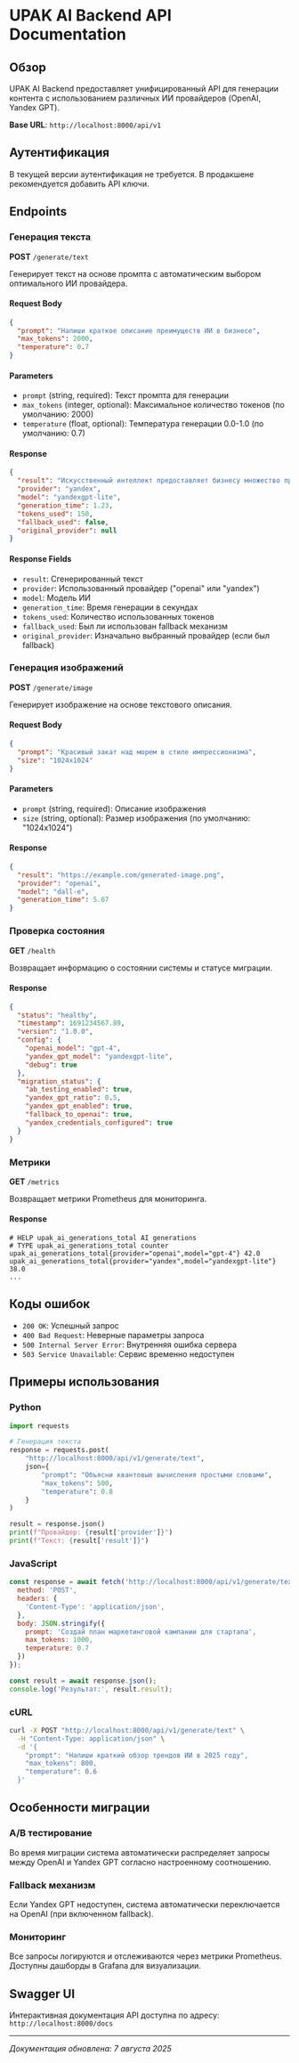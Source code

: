 # UPAK AI Backend API Documentation

## Обзор

UPAK AI Backend предоставляет унифицированный API для генерации контента с использованием различных ИИ провайдеров (OpenAI, Yandex GPT).

**Base URL**: `http://localhost:8000/api/v1`

## Аутентификация

В текущей версии аутентификация не требуется. В продакшене рекомендуется добавить API ключи.

## Endpoints

### Генерация текста

**POST** `/generate/text`

Генерирует текст на основе промпта с автоматическим выбором оптимального ИИ провайдера.

#### Request Body
```json
{
  "prompt": "Напиши краткое описание преимуществ ИИ в бизнесе",
  "max_tokens": 2000,
  "temperature": 0.7
}
```

#### Parameters
- `prompt` (string, required): Текст промпта для генерации
- `max_tokens` (integer, optional): Максимальное количество токенов (по умолчанию: 2000)
- `temperature` (float, optional): Температура генерации 0.0-1.0 (по умолчанию: 0.7)

#### Response
```json
{
  "result": "Искусственный интеллект предоставляет бизнесу множество преимуществ...",
  "provider": "yandex",
  "model": "yandexgpt-lite",
  "generation_time": 1.23,
  "tokens_used": 150,
  "fallback_used": false,
  "original_provider": null
}
```

#### Response Fields
- `result`: Сгенерированный текст
- `provider`: Использованный провайдер ("openai" или "yandex")
- `model`: Модель ИИ
- `generation_time`: Время генерации в секундах
- `tokens_used`: Количество использованных токенов
- `fallback_used`: Был ли использован fallback механизм
- `original_provider`: Изначально выбранный провайдер (если был fallback)

### Генерация изображений

**POST** `/generate/image`

Генерирует изображение на основе текстового описания.

#### Request Body
```json
{
  "prompt": "Красивый закат над морем в стиле импрессионизма",
  "size": "1024x1024"
}
```

#### Parameters
- `prompt` (string, required): Описание изображения
- `size` (string, optional): Размер изображения (по умолчанию: "1024x1024")

#### Response
```json
{
  "result": "https://example.com/generated-image.png",
  "provider": "openai",
  "model": "dall-e",
  "generation_time": 5.67
}
```

### Проверка состояния

**GET** `/health`

Возвращает информацию о состоянии системы и статусе миграции.

#### Response
```json
{
  "status": "healthy",
  "timestamp": 1691234567.89,
  "version": "1.0.0",
  "config": {
    "openai_model": "gpt-4",
    "yandex_gpt_model": "yandexgpt-lite",
    "debug": true
  },
  "migration_status": {
    "ab_testing_enabled": true,
    "yandex_gpt_ratio": 0.5,
    "yandex_gpt_enabled": true,
    "fallback_to_openai": true,
    "yandex_credentials_configured": true
  }
}
```

### Метрики

**GET** `/metrics`

Возвращает метрики Prometheus для мониторинга.

#### Response
```
# HELP upak_ai_generations_total AI generations
# TYPE upak_ai_generations_total counter
upak_ai_generations_total{provider="openai",model="gpt-4"} 42.0
upak_ai_generations_total{provider="yandex",model="yandexgpt-lite"} 38.0
...
```

## Коды ошибок

- `200 OK`: Успешный запрос
- `400 Bad Request`: Неверные параметры запроса
- `500 Internal Server Error`: Внутренняя ошибка сервера
- `503 Service Unavailable`: Сервис временно недоступен

## Примеры использования

### Python
```python
import requests

# Генерация текста
response = requests.post(
    "http://localhost:8000/api/v1/generate/text",
    json={
        "prompt": "Объясни квантовые вычисления простыми словами",
        "max_tokens": 500,
        "temperature": 0.8
    }
)

result = response.json()
print(f"Провайдер: {result['provider']}")
print(f"Текст: {result['result']}")
```

### JavaScript
```javascript
const response = await fetch('http://localhost:8000/api/v1/generate/text', {
  method: 'POST',
  headers: {
    'Content-Type': 'application/json',
  },
  body: JSON.stringify({
    prompt: 'Создай план маркетинговой кампании для стартапа',
    max_tokens: 1000,
    temperature: 0.7
  })
});

const result = await response.json();
console.log('Результат:', result.result);
```

### cURL
```bash
curl -X POST "http://localhost:8000/api/v1/generate/text" \
  -H "Content-Type: application/json" \
  -d '{
    "prompt": "Напиши краткий обзор трендов ИИ в 2025 году",
    "max_tokens": 800,
    "temperature": 0.6
  }'
```

## Особенности миграции

### A/B тестирование

Во время миграции система автоматически распределяет запросы между OpenAI и Yandex GPT согласно настроенному соотношению.

### Fallback механизм

Если Yandex GPT недоступен, система автоматически переключается на OpenAI (при включенном fallback).

### Мониторинг

Все запросы логируются и отслеживаются через метрики Prometheus. Доступны дашборды в Grafana для визуализации.

## Swagger UI

Интерактивная документация API доступна по адресу: `http://localhost:8000/docs`

---

*Документация обновлена: 7 августа 2025*